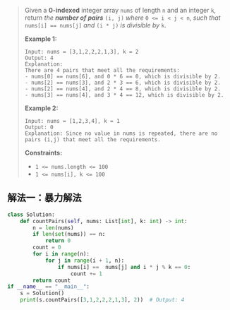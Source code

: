 > Given a **0-indexed** integer array `nums` of length `n` and an integer `k`, return *the **number of pairs*** `(i, j)` *where* `0 <= i < j < n`, *such that* `nums[i] == nums[j]` *and* `(i * j)` *is divisible by* `k`.
>
>  
>
> **Example 1:**
>
> ```
> Input: nums = [3,1,2,2,2,1,3], k = 2
> Output: 4
> Explanation:
> There are 4 pairs that meet all the requirements:
> - nums[0] == nums[6], and 0 * 6 == 0, which is divisible by 2.
> - nums[2] == nums[3], and 2 * 3 == 6, which is divisible by 2.
> - nums[2] == nums[4], and 2 * 4 == 8, which is divisible by 2.
> - nums[3] == nums[4], and 3 * 4 == 12, which is divisible by 2.
> ```
>
> **Example 2:**
>
> ```
> Input: nums = [1,2,3,4], k = 1
> Output: 0
> Explanation: Since no value in nums is repeated, there are no pairs (i,j) that meet all the requirements.
> ```
>
>  
>
> **Constraints:**
>
> - `1 <= nums.length <= 100`
> - `1 <= nums[i], k <= 100`
>

## 解法一：暴力解法

```python
class Solution:
    def countPairs(self, nums: List[int], k: int) -> int:
        n = len(nums)
        if len(set(nums)) == n:
            return 0
        count = 0 
        for i in range(n):
            for j in range(i + 1, n):
                if nums[i] ==  nums[j] and i * j % k == 0:
                    count += 1
        return count 
if __name__ == "__main__":
    s = Solution()
    print(s.countPairs([3,1,2,2,2,1,3], 2))  # Output: 4
```